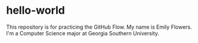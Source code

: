 # hello-world
This repository is for practicing the GitHub Flow.
My name is Emily Flowers. I'm a Computer Science major at Georgia Southern University.
